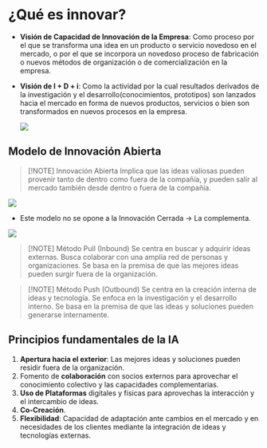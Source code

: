 # ¿Qué es innovar?
- **Visión de Capacidad de Innovación de la Empresa**: Como proceso por el que se transforma una idea en un producto o servicio novedoso en el mercado, o por el que se incorpora un novedoso proceso de fabricación o nuevos métodos de organización o de comercialización en la empresa.
- **Visión de I + D + i**: Como la actividad por la cual resultados derivados de la investigación y el desarrollo(conocimientos, prototipos) son lanzados hacia el mercado en forma de nuevos productos, servicios o bien son transformados en nuevos procesos en la empresa.

	![](img/Pasted%20image%2020240924231506.png)

## Modelo de Innovación Abierta

> [!NOTE] Innovación Abierta
> Implica que las ideas valiosas pueden provenir tanto de dentro como fuera de la compañía, y pueden salir al mercado también desde dentro o fuera de la compañía.


![](img/Pasted%20image%2020240924231740.png)

- Este modelo no se opone a la Innovación Cerrada -> La complementa.

![](img/Pasted%20image%2020240924231850.png)



> [!NOTE] Método Pull (Inbound)
> Se centra en buscar y adquirir ideas externas.
> Busca colaborar con una amplia red de personas y organizaciones.
> Se basa en la premisa de que las mejores ideas pueden surgir fuera de la organización.


> [!NOTE] Método Push (Outbound)
> Se centra en la creación interna de ideas y tecnología.
> Se enfoca en la investigación y el desarrollo interno.
> Se basa en la premisa de que las ideas y soluciones pueden generarse internamente.


## Principios fundamentales de la IA
1. **Apertura hacia el exterior**: Las mejores ideas y soluciones pueden residir fuera de la organización.
2. Fomento de **colaboración** con socios externos para aprovechar el conocimiento colectivo y las capacidades complementarias.
3. **Uso de Plataformas** digitales y físicas para aprovechas la interacción y el intercambio de ideas.
4. **Co-Creación**.
5. **Flexibilidad**: Capacidad de adaptación ante cambios en el mercado y en necesidades de los clientes mediante la integración de ideas y tecnologías externas.